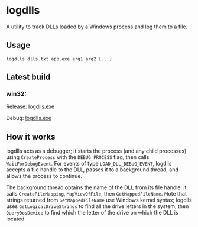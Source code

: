logdlls
=======
A utility to track DLLs loaded by a Windows process and log them to a file.

Usage
-----
    logdlls dlls.txt app.exe arg1 arg2 [...]

Latest build
-----
### win32:

Release: [logdlls.exe](https://ci.appveyor.com/api/projects/1tgr/logdlls/artifacts/bin%2FRelease%2Flogdlls.exe?job=Environment%3A%20CONFIGURATION%3DRelease%2C%20PLATFORM%3DWin32)

Debug: [logdlls.exe](https://ci.appveyor.com/api/projects/1tgr/logdlls/artifacts/bin%2FRelease%2Flogdlls.exe?job=Environment%3A%20CONFIGURATION%3DDebug%2C%20PLATFORM%3DWin32)


How it works
------------
logdlls acts as a debugger; it starts the process (and any child processes) using `CreateProcess`
with the `DEBUG_PROCESS` flag, then calls `WaitForDebugEvent`. For events of type
`LOAD_DLL_DEBUG_EVENT`, logdlls accepts a file handle to the DLL, passes it to a background thread,
and allows the process to continue.

The background thread obtains the name of the DLL from its file handle: it calls
`CreateFileMapping`, `MapViewOfFile`, then `GetMappedFileName`. Note that strings returned from
`GetMappedFileName` use Windows kernel syntax; logdlls uses `GetLogicalDriveStrings` to find all the
drive letters in the system, then `QueryDosDevice` to find which the letter of the drive on which
the DLL is located.
